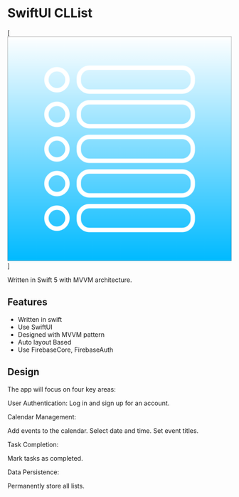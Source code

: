 # SwiftUI CLList

[![image](https://github.com/ChengluLin/CLListiOSApp/blob/main/Image/CLListIcon.png)]

Written in Swift 5 with MVVM architecture.

## Features
- Written in swift
- Use SwiftUI
- Designed with MVVM pattern
- Auto layout Based
- Use FirebaseCore, FirebaseAuth 

## Design

The app will focus on four key areas:

User Authentication:
Log in and sign up for an account.

Calendar Management:

Add events to the calendar.
Select date and time.
Set event titles.


Task Completion:

Mark tasks as completed.


Data Persistence:

Permanently store all lists.

